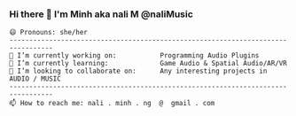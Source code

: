### Hi there 👋 I'm Minh aka nali M @naliMusic
```
😄 Pronouns: she/her
---------------------------------------------------------------------------------
🔭 I’m currently working on:           Programming Audio Plugins
🌱 I’m currently learning:             Game Audio & Spatial Audio/AR/VR
👯 I’m looking to collaborate on:      Any interesting projects in AUDIO / MUSIC 
---------------------------------------------------------------------------------
📫 How to reach me: nali . minh . ng  @  gmail . com 
```
<!--
---------------------------------------------------------------------------------
🔭 I’m currently working on:           Programming Audio Plugins
🌱 I’m currently learning:             Game Audio & Spatial Audio/AR/VR
👯 I’m looking to collaborate on:      Any interesting projects in AUDIO / MUSIC 
---------------------------------------------------------------------------------
**naliMusic/naliMusic** is a ✨ _special_ ✨ repository because its `README.md` (this file) appears on your GitHub profile.

Here are some ideas to get you started:

- 🔭 I’m currently working on ...
- 🌱 I’m currently learning ...
- 👯 I’m looking to collaborate on ...
- 🤔 I’m looking for help with ...
- 💬 Ask me about ...
- 📫 How to reach me: ...
- 😄 Pronouns: ...
- ⚡ Fun fact: ...
-->
